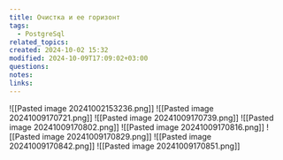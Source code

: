 ```yaml
---
title: Очистка и ее горизонт
tags:
  - PostgreSql
related_topics: 
created: 2024-10-02 15:32
modified: 2024-10-09T17:09:02+03:00
questions: 
notes: 
links: 
---
```


![[Pasted image 20241002153236.png]]
![[Pasted image 20241009170721.png]]
![[Pasted image 20241009170739.png]]
![[Pasted image 20241009170802.png]]
![[Pasted image 20241009170816.png]]
![[Pasted image 20241009170829.png]]
![[Pasted image 20241009170842.png]]
![[Pasted image 20241009170851.png]]
